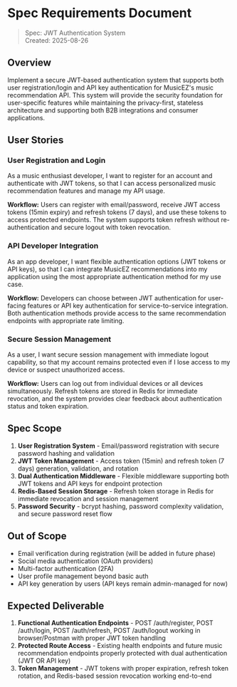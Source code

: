 # Spec Requirements Document

> Spec: JWT Authentication System  
> Created: 2025-08-26

## Overview

Implement a secure JWT-based authentication system that supports both user registration/login and API key authentication for MusicEZ's music recommendation API. This system will provide the security foundation for user-specific features while maintaining the privacy-first, stateless architecture and supporting both B2B integrations and consumer applications.

## User Stories

### User Registration and Login

As a music enthusiast developer, I want to register for an account and authenticate with JWT tokens, so that I can access personalized music recommendation features and manage my API usage.

**Workflow:** Users can register with email/password, receive JWT access tokens (15min expiry) and refresh tokens (7 days), and use these tokens to access protected endpoints. The system supports token refresh without re-authentication and secure logout with token revocation.

### API Developer Integration

As an app developer, I want flexible authentication options (JWT tokens or API keys), so that I can integrate MusicEZ recommendations into my application using the most appropriate authentication method for my use case.

**Workflow:** Developers can choose between JWT authentication for user-facing features or API key authentication for service-to-service integration. Both authentication methods provide access to the same recommendation endpoints with appropriate rate limiting.

### Secure Session Management

As a user, I want secure session management with immediate logout capability, so that my account remains protected even if I lose access to my device or suspect unauthorized access.

**Workflow:** Users can log out from individual devices or all devices simultaneously. Refresh tokens are stored in Redis for immediate revocation, and the system provides clear feedback about authentication status and token expiration.

## Spec Scope

1. **User Registration System** - Email/password registration with secure password hashing and validation
2. **JWT Token Management** - Access token (15min) and refresh token (7 days) generation, validation, and rotation
3. **Dual Authentication Middleware** - Flexible middleware supporting both JWT tokens and API keys for endpoint protection
4. **Redis-Based Session Storage** - Refresh token storage in Redis for immediate revocation and session management
5. **Password Security** - bcrypt hashing, password complexity validation, and secure password reset flow

## Out of Scope

- Email verification during registration (will be added in future phase)
- Social media authentication (OAuth providers)
- Multi-factor authentication (2FA)
- User profile management beyond basic auth
- API key generation by users (API keys remain admin-managed for now)

## Expected Deliverable

1. **Functional Authentication Endpoints** - POST /auth/register, POST /auth/login, POST /auth/refresh, POST /auth/logout working in browser/Postman with proper JWT token handling
2. **Protected Route Access** - Existing health endpoints and future music recommendation endpoints properly protected with dual authentication (JWT OR API key)
3. **Token Management** - JWT tokens with proper expiration, refresh token rotation, and Redis-based session revocation working end-to-end